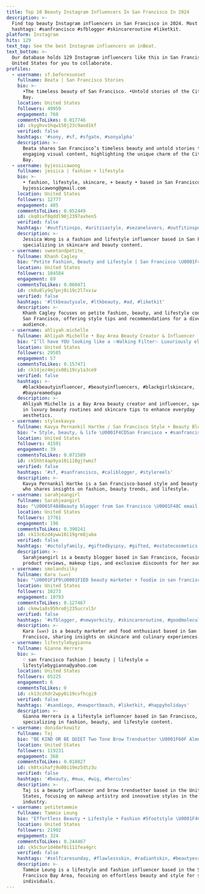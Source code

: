 ```yaml
---
title: Top 10 Beauty Instagram Influencers In San Francisco In 2024
description: >-
  Find top beauty Instagram influencers in San Francisco in 2024. Most popular
  hashtags: #sanfrancisco #sfblogger #skincareroutine #liketkit.
platform: Instagram
hits: 129
text_top: See the best Instagram influencers on inBeat.
text_bottom: >-
  Our database holds 129 Instagram influencers like this in San Francisco,
  United States for you to collaborate.
profiles:
  - username: sf.beforesunset
    fullname: Beata | San Francisco Stories
    bio: >-
      •The timeless beauty of San Francisco. •Untold stories of the City by the
      Bay.
    location: United States
    followers: 49959
    engagement: 760
    commentsToLikes: 0.017746
    id: ckyghvv1hqw150j23c9aod1kf
    verified: false
    hashtags: '#sony, #sf, #sfgate, #sonyalpha'
    description: >-
      Beata shares San Francisco’s timeless beauty and untold stories through
      engaging visual content, highlighting the unique charm of the City by the
      Bay.
  - username: byjessicawong
    fullname: jessica | fashion + lifestyle
    bio: >-
      • fashion, lifestyle, skincare, + beauty • based in San Francisco, CA •
      byjessicawong@gmail.com
    location: United States
    followers: 12777
    engagement: 485
    commentsToLikes: 0.052449
    id: ckq0ivf8qddl90j2397axhen5
    verified: false
    hashtags: '#outfitinspo, #aritziastyle, #sezanelovers, #outfitinsporation'
    description: >-
      Jessica Wong is a fashion and lifestyle influencer based in San Francisco,
      specializing in skincare and beauty content.
  - username: sweetandpetite_
    fullname: Khanh Cagley
    bio: "Petite Fashion, Beauty and Lifestyle | San Francisco \U0001F495 | \U0001F48C: sweetandpetite623@gmail.com | Shop my IG below ✨"
    location: United States
    followers: 104584
    engagement: 69
    commentsToLikes: 0.060471
    id: ck0u8ly9q7pnj0i19c2l7xviw
    verified: false
    hashtags: '#ltkbeautysale, #ltkbeauty, #ad, #liketkit'
    description: >-
      Khanh Cagley focuses on petite fashion, beauty, and lifestyle content from
      San Francisco, offering style tips and recommendations for a diverse
      audience.
  - username: ahliyah.michelle
    fullname: Ahliyah Michelle • Bay Area Beauty Creator & Influencer
    bio: "I’ll have YOU looking like a ✨Walking Filter✨ Luxuriously elevating your beauty routines \U0001F4CDSan Francisco, California \U0001F48C contact@ahliyahmichelle.com"
    location: United States
    followers: 29585
    engagement: 57
    commentsToLikes: 0.157471
    id: ck14jez4mjzx80i19cy1a3ce9
    verified: false
    hashtags: >-
      #blackbeautyinfluencer, #beautyinfluencers, #blackgirlskincare,
      #bayareamedspa
    description: >-
      Ahliyah Michelle is a Bay Area beauty creator and influencer, specializing
      in luxury beauty routines and skincare tips to enhance everyday
      aesthetics.
  - username: stylexkavya
    fullname: Kavya Pernankil Hartke / San Francisco Style + Beauty Blogger
    bio: "✶ Style, beauty, & life \U0001F4CDSan Francisco ✶ #sanfranciscoblogger Let’s talk \U0001F4E9 kavya@stylexkavya.com Shop my looks\U0001F447\U0001F3FD"
    location: United States
    followers: 41591
    engagement: 39
    commentsToLikes: 0.071589
    id: ck5hht4ap9ya10i118gjtwmz7
    verified: false
    hashtags: '#sf, #sanfrancisco, #caliblogger, #stylereels'
    description: >-
      Kavya Pernankil Hartke is a San Francisco-based style and beauty blogger
      who shares insights on fashion, beauty trends, and lifestyle.
  - username: sarahjeangirl
    fullname: Sarahjeangirl
    bio: "\U0001F484Beauty blogger from San Francisco \U0001F48C email me for PR requests \U0001F496 check out my codes to save $$$!"
    location: United States
    followers: 17761
    engagement: 196
    commentsToLikes: 0.390241
    id: ck13c6zd4yww10i19grm8jaba
    verified: false
    hashtags: '#octolyfamily, #giftedbyipsy, #gifted, #estatecosmetics'
    description: >-
      Sarahjeangirl is a beauty blogger based in San Francisco, focusing on
      product reviews, makeup tips, and exclusive discounts for her audience.
  - username: smolandsilky
    fullname: Kara (แพร)
    bio: "\U0001F1F9\U0001F1ED beauty marketer + foodie in san francisco \U0001F3B6 tiktok: @smolandsilky @kara.okiee \U0001F48C smolandsilky@gmail.com ↓ save $$ with my links"
    location: United States
    followers: 10273
    engagement: 10793
    commentsToLikes: 0.127467
    id: ckmw1a8s95hro0j235ucrxl5r
    verified: false
    hashtags: '#sfblogger, #newyorkcity, #skincareroutine, #goodmolecules'
    description: >-
      Kara (แพร) is a beauty marketer and food enthusiast based in San
      Francisco, sharing insights on skincare and culinary experiences.
  - username: lifestylebygianna
    fullname: Gianna Herrera
    bio: >-
      ♡ san francisco fashion | beauty | lifestyle ✉️
      lifestylebygianna@yahoo.com
    location: United States
    followers: 65225
    engagement: 6
    commentsToLikes: 0
    id: ck13czhdr2wpy0i19cvfhcgi9
    verified: false
    hashtags: '#sandiego, #newportbeach, #liketkit, #happyholidays'
    description: >-
      Gianna Herrera is a lifestyle influencer based in San Francisco,
      specializing in fashion, beauty, and lifestyle content.
  - username: donidarkowitz
    fullname: Taj
    bio: "BE KIND OR BE QUIET Two Tone Brow Trendsetter \U0001F60F Almost 32\U0001F60A Bi-Pan \U0001F308 Business email: tajia.reed89@yahoo.com"
    location: United States
    followers: 119231
    engagement: 368
    commentsToLikes: 0.018027
    id: ck0txihafj9u00i19mz5dtz3u
    verified: false
    hashtags: '#beauty, #mua, #wig, #hercules'
    description: >-
      Taj is a beauty influencer and brow trendsetter based in the United
      States, focusing on makeup artistry and innovative styles in the beauty
      industry.
  - username: petitetammie
    fullname: Tammie Leung
    bio: "Effortless Beauty • Lifestyle • Fashion #5footstyle \U0001F4CDSan Francisco Bay Area + \U0001F1ED\U0001F1F0\U0001F1E8\U0001F1E6\U0001F1F9\U0001F1FC \U0001F436 @poodlekiwi420sf PR: Doublezeroshort@gmail.com"
    location: United States
    followers: 21902
    engagement: 324
    commentsToLikes: 0.244467
    id: ck5c5ur1d46mf0i111fea4grc
    verified: false
    hashtags: '#selfcaresunday, #flawlessskin, #radiantskin, #beautyessentials'
    description: >-
      Tammie Leung is a lifestyle and fashion influencer based in the San
      Francisco Bay Area, focusing on effortless beauty and style for shorter
      individuals.
---
```


